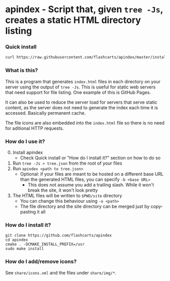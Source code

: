 # apindex - Script that, given `tree -Js`, creates a static HTML directory listing

### Quick install
```sh
curl https://raw.githubusercontent.com/flashcarts/apindex/master/install.sh | bash
```

### What is this?

This is a program that generates `index.html` files in each directory on your server using the output of `tree -Js`. This is useful for static web servers that need support for file listing. One example of this is GitHub Pages.

It can also be used to reduce the server load for servers that serve static content, as the server does not need to generate the index each time it is accessed. Basically permanent cache.

The file icons are also embedded into the `index.html` file so there is no need for aditional HTTP requests.

### How do I use it?

0. Install apindex
    - Check Quick install or "How do I install it?" section on how to do so
1. Run `tree -Js > tree.json` from the root of your files
1. Run `apindex <path to tree.json>`
    - Optional: if your files are meant to be hosted on a different base URL than the generated HTML files, you can specify `-b <base URL>`
        - This does not assume you add a trailing slash. While it won't break the site, it won't look pretty
1. The HTML files will be written to `$PWD/site` directory
    - You can change this behaviour using `-o <path>`
    - The file directory and the site directory can be merged just by copy-pasting it all

### How do I install it?

```
git clone https://github.com/flashcarts/apindex
cd apindex
cmake . -DCMAKE_INSTALL_PREFIX=/usr
sudo make install
```

### How do I add/remove icons?
See `share/icons.xml` and the files under `share/img/*`.
